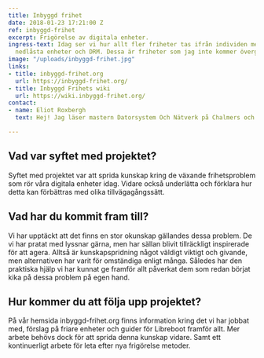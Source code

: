 ```yaml
---
title: Inbyggd frihet
date: 2018-01-23 17:21:00 Z
ref: inbyggd-frihet
excerpt: Frigörelse av digitala enheter.
ingress-text: Idag ser vi hur allt fler friheter tas ifrån individen med "moln tjänster",
  nedlåsta enheter och DRM. Dessa är friheter som jag inte kommer överge.
image: "/uploads/inbyggd-frihet.jpg"
links:
- title: inbyggd-frihet.org
  url: https://inbyggd-frihet.org/
- title: Inbyggd Frihets wiki
  url: https://wiki.inbyggd-frihet.org/
contact:
- name: Eliot Roxbergh
  text: Hej! Jag läser mastern Datorsystem Och Nätverk på Chalmers och är intresserad av digital frigörelse. Företag som Google, Facebook och Intel försöker jag undvika. Och istället kikar jag på lösningar så som Fripost, Nextcloud, Libreoffice, GNU Social och Coreboot.

---
```


## Vad var syftet med projektet?
Syftet med projektet var att sprida kunskap kring de växande frihetsproblem som rör våra digitala enheter idag. Vidare också underlätta och förklara hur detta kan förbättras med olika tillvägagångssätt.

## Vad har du kommit fram till?
Vi har upptäckt att det finns en stor okunskap gällandes dessa problem. De vi har pratat med lyssnar gärna, men har sällan blivit tillräckligt inspirerade för att agera. Alltså är kunskapspridning något väldigt viktigt och givande, men alternativen har varit för omständiga enligt många. Således har den praktiska hjälp vi har kunnat ge framför allt påverkat dem som redan börjat kika på dessa problem på egen hand.

## Hur kommer du att följa upp projektet?
På vår hemsida inbyggd-frihet.org finns information kring det vi har jobbat med, förslag på friare enheter och guider för Libreboot framför allt. Mer arbete behövs dock för att sprida denna kunskap vidare. Samt ett kontinuerligt arbete för leta efter nya frigörelse metoder.
